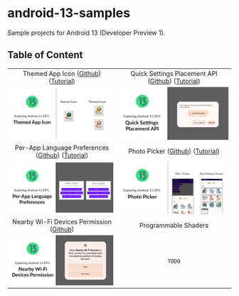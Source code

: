# android-13-samples

Sample projects for Android 13 (Developer Preview 1).

## Table of Content

| | |
| :-: | :-: |
| Themed App Icon ([Github](/themed-app-icon)) ([Tutorial](https://yggr.medium.com/exploring-android-13-quick-settings-placement-api-b3154da48668)) | Quick Settings Placement API ([Github](/quick-settings)) ([Tutorial](https://yggr.medium.com/exploring-android-13-quick-settings-placement-api-b3154da48668)) |
| <img src="themed-app-icon/screenshots/android-13-themed-app-icon.png" /> | <img src="quick-settings/screenshots/android-13-quick-settings.png" /> |
| Per-App Language Preferences ([Github](/per-app-language-preferences)) ([Tutorial](https://yggr.medium.com/exploring-android-13-per-app-language-preferences-f08a16e76657)) | Photo Picker ([Github](/photo-picker)) ([Tutorial](https://yggr.medium.com/exploring-android-13-photo-picker-4cabb65364bd)) |
| <img src="per-app-language-preferences/screenshots/android-13-per-app-language-pref.png" /> | <img src="photo-picker/screenshots/android-13-photo-picker.png" /> |
| Nearby Wi-Fi Devices Permission ([Github](/nearby-wifi-devices)) | Programmable Shaders |
| <img src="nearby-wifi-devices/screenshots/android-13-nearby-wifi.png" /> | `TODO` |

